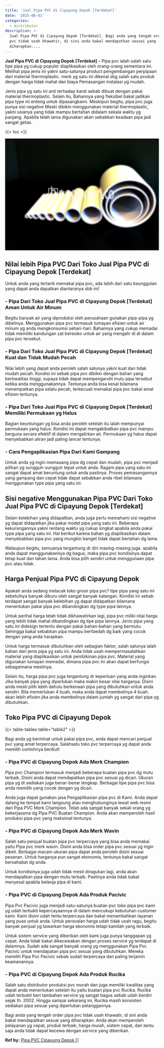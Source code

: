 ```yaml
---
title: 'Jual Pipa PVC di Cipayung Depok [Terdekat]'
date: '2025-06-01'
categories:
  - distributor
description: >-
  Jual Pipa PVC di Cipayung Depok [Terdekat]. Bagi anda yang tengah order pipa
  pvc tidak usah khawatir, di sini anda bakal mendapatkan sesuai yang
  diharapkan....
---
```


**Jual Pipa PVC di Cipayung Depok \[Terdekat\]** – Pipa pvc ialah salah satu tipe pipa yg cukup populer diaplikasikan oleh orang-orang sementara ini. Melihat pipa jenis ini yakni satu-satunya product pengembangan perpipaan dari material thermoplastic. merk yg satu ini dikenal sbg salah satu produk dengan harga tidak mahal dan biaya Pemasangan instalasi yg mudah.

Jenis pipa yg satu ini anti terhadap karat sebab dibuat dengan pakai material thermoplastic. Selain itu, Bahannya yang fleksibel bakal jadikan pipa type ini enteng untuk dipasangkann. Meskipun begitu, pipa pvc juga punya sisi negative Meski dibikin menggunakan material thermoplastic, yakni usianya yang tidak mampu bertahan didalam sekala waktu yg panjang. Apabila telah lama digunakan akan sebabkan keadaan pipa jadi sangat getas.

{{< toc >}}

![Jual Pipa PVC di Cipayung Depok [Terdekat]](/images/jaul-pipa-pvc-56.png)

## Nilai lebih Pipa PVC Dari Toko Jual Pipa PVC di Cipayung Depok \[Terdekat\]

Untuk anda yang tertarik memakai pipa pvc, ada lebih dari satu keunggulan yang dapat anda dapatkan diantaranya sbb ini!

### \- Pipa Dari Toko Jual Pipa PVC di Cipayung Depok \[Terdekat\] Aman Untuk Air Minum

Begitu banyak air yang diproduksi oleh perusahaan gunakan pipa-pipa yg dibelinya. Menggunakan pipa pvc termasuk lumayan efisien untuk air minum yg anda mengkonsumsi sehari-hari. Bahannya yang cukup memadai tidak memiliki kandungan zat beresiko untuk air yang mengalir di di dalam pipa pvc tersebut.

### \- Pipa Dari Toko Jual Pipa PVC di Cipayung Depok \[Terdekat\] Kuat dan Tidak Mudah Pecah

Nilai lebih yang dapat anda peroleh salah satunya yakni kuat dan tidak mudah pecah. Kondisi ini sebab pipa pvc dibikin dengan bahan yang berkwalitas tinggi, supaya tidak dapat mempengaruhi mutu pipa tersebut ketika anda menggunakannya. Tentunya anda bisa kesal bilamana menempatkan pipa selalu pecah, terkecuali memakai pipa pvc bakal amat efisien tentunya.

### \- Pipa Dari Toko Jual Pipa PVC di Cipayung Depok \[Terdekat\] Memiliki Permukaan yg Halus

Bagian keuntungan yg bisa anda peroleh setelah itu ialah mempunyai permukaan yang halus. Kondisi ini dapat mengakibatkan pipa pvc mampu berguna secara efektif di dalam mengalirkan air. Permukaan yg halus dapat menyebabkan aliran jadi paling lancar tentunya.

### \- Cara Pengaplikasian Pipa Dari Kami Gampang

Untuk anda yg ingin memasang pipa dg cepat dan mudah, pipa pvc menjadi pilihan yg sungguh-sungguh tepat untuk anda. Ragam pipa yang satu ini sangat dapat amat beruntung untuk anda pastinya. Proses pemasangannya yang gampang dan cepat tidak dapat sebabkan anda ribet bilamana menggunakan type pipa yang satu ini.

## Sisi negative Menggunakan Pipa PVC Dari Toko Jual Pipa PVC di Cipayung Depok \[Terdekat\]

Selain kelebihan yang didapatkan, anda juga perlu memahami sisi negative yg dapat didapatkan jika pakai model pipa yang satu ini. Beberapa kekurangannya yakni rentang waktu yg cukup singkat apabila anda pakai type pipa yang satu ini. Hal berikut karena bahan yg diaplikasikan dalam menyebabkan pipa pvc yang mungkin banget tidak dapat bertahan dg lama.

Walaupun begitu, semuanya tergantung dr diri masing-masing juga. apabila anda dapat menggunakannya dg bagus, maka pipa pvc kondisinya dapat tetap kuat dan tahan lama. Anda bisa pilih sendiri untuk menggunaan pipa pvc atau tidak.

## Harga Penjual Pipa PVC di Cipayung Depok

Apakah anda sedang melacak toko grosir pipa pvc? tipe pipa yang satu ini sebetulnya banyak diburu oleh sangat banyak kalangan. Kondisi ini sebab terdapat sangat banyak kelebihan yg dapat didapatkan bilamana menentukan pakai pipa pvc dibandingkan dg type pipa lainnya.

Untuk perihal harga telah tidak dikhawatirkan lagi, pipa pvc miliki nilai harga yang lebih tidak mahal dibandingkan dg tipe pipa lainnya. Jenis pipa yang satu ini didesign tertentu dengan pakai bahan-bahan yang bermutu. Sehingga bakal sebabkan pipa mampu berfaedah dg baik yang cocok dengan yang anda harapkan.

Untuk harga termasuk dibutuhkan oleh sebagian faktor, salah satunya ialah bahan dari jenis pipa yg satu ini. Anda tidak usah mempermasalahkan material yang diaplikasikan untuk pembikinan pipa pvc. Material yang digunakan lumayan memadai, dimana pipa pvc ini akan dapat berfungsi sebagaimana mestinya.

Selain itu, harga pipa pvc juga tergantung dr keperluan yang anda inginkan. Jika banyak pipa yang diperlukan maka makin besar nilai harganya. Disini anda mesti pilih lebih dahulu berkenaan pipa yang dibutuhkan untuk anda sendiri. Bila memerlukan 4 buah, maka anda dapat membelinya 4 buah. akan lebih efisien jika anda membelinya dalam jumlah yg sangat dari pipa yg dibutuhkan.

## Toko Pipa PVC di Cipayung Depok

{{< table-tables table="table2" >}}

Bagi anda yg berminat untuk pakai pipa pvc, anda dapat mencari penjual pvc yang amat terpercaya. Salahsatu toko pvc terpercaya yg dapat anda memilih contohnya berikut!

### \- Pipa PVC di Cipayung Depok Ada Merk Champion

Pipa pvc Champion termasuk menjadi beberapa buatan pipa pvc dg mutu terbaik. Disini anda dapat mendapatkan pipa pvc sesuai yg dicari. Ukuran pipa yg di sediakan juga benar-benar lengkap. Berbagai tipe pipa pvc bisa anda memilih yang cocok dengan yg dicari.

Anda juga dapat gunakan jasa Pengaplikasian pipa pvc di Kami. Anda dapat datang ke tempat kami langsung atau menghubunginya lewat web resmi dari Pipa PVC Merk Champion. Telah ada sangat banyak sekali orang yg bekerjasama dg Pipa PVC Buatan Champion. Anda akan memperoleh hasil produksi pipa pvc yang maksimal tentunya.

### \- Pipa PVC di Cipayung Depok Ada Merk Wavin

Salah satu penjual buatan pipa pvc terpercaya yang bisa anda memakai yaitu Pipa pvc merk wavin. Disini anda bisa order pipa pvc sesuai yg ingin dibeli. Berbagai macam ukuran pipa dapat anda peroleh disini sesuai pesanan. Untuk harganya pun sangat ekonomis, tentunya bakal sangat bersahabat dg anda.

Untuk kondisinya juga udah tidak mesti diragukan lagi, anda akan mendapatkan pipa dengan mutu terbaik. Pastinya anda tidak bakal menyesal apabila belanja pipa di kami.

### \- Pipa PVC di Cipayung Depok Ada Produk Pacivic

Pipa Pvc Pacivic juga menjadi satu-satunya buatan pvc toko pipa pvc kami yg udah terbukti kepercayaannya di dalam mencukupi kebutuhan customer kami. Kami disini udah tentu terpercaya dan bakal menambahkan layanan yang puas untuk anda. Untuk persoalan harga udah tidak usah ragu, begitu banyak penjual yg tawarkan harga ekonomis tetapi kamilah yang terbaik.

Untuk sistem service yang diberikan oleh kami juga punya tanggapan yg cepat. Anda tidak bakal dikecewakan dengan proses service yg terdapat di dalamnya. Sudah ada sangat banyak orang yg menggunakan Pipa Pvc Pacivic untuk mendapatan pipa pvc sesuai yang dibutuhkan. Mereka memilih Pipa Pvc Pacivic sebab sudah terpercaya dan paling terjamin keamanannya.

### \- Pipa PVC di Cipayung Depok Ada Produk Rucika

Salah satu distributor produksi pvc murah dan juga memiliki kwalitas yang dapat anda menentukan setelah itu yaitu buatan pipa pvc Rucika. Rucika udah terbukti beri tambahan service yg sangat bagus sebab udah berdiri sejak th. 2002. Hingga sampai sekarang ini, Rucika masih konsisten sediakan pipa sesuai yang diperlukan pelanggannya.

Bagi anda yang tengah order pipa pvc tidak usah khawatir, di sini anda bakal mendapatkan sesuai yang diharapkan. Anda akan memperoleh pelayanan yg cepat, produk terbaik, harga murah, sistem cepat, dan tentu saja anda tidak dapat kecewa dengan service yang diberikan.

**Ref by:** [Pipa PVC Cipayung Depok []](https://id.wikipedia.org/wiki/Pipa)
